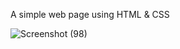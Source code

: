 A simple web page using HTML & CSS

![Screenshot (98)](https://user-images.githubusercontent.com/85480387/201175939-73efb4bc-1a56-47d6-8fd1-4bad7b105d1b.png)
